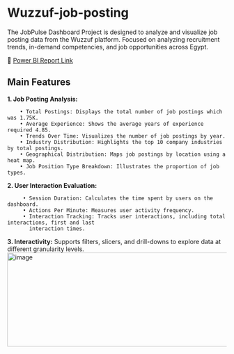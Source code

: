 # Wuzzuf-job-posting
The JobPulse Dashboard Project is designed to analyze and visualize job posting data from the Wuzzuf platform. Focused on analyzing recruitment trends, in-demand competencies, and job opportunities across Egypt.

🔗 [Power BI Report Link](https://app.powerbi.com/view?r=eyJrIjoiNzg4YzM5ZTYtZjVjYS00OWY2LTk2OGEtNjk0OWUxYWVmMjk5IiwidCI6Ijk1Y2Q0NmVkLTYwMzktNDczOC04NTA3LWQ0ODYxNjBkZWIyZSJ9)

## Main Features
 **1. Job Posting Analysis:**    
 
        • Total Postings: Displays the total number of job postings which was 1.75K.     
        • Average Experience: Shows the average years of experience required 4.85.   
        • Trends Over Time: Visualizes the number of job postings by year.   
        • Industry Distribution: Highlights the top 10 company industries by total postings.   
        • Geographical Distribution: Maps job postings by location using a heat map.   
        • Job Position Type Breakdown: Illustrates the proportion of job types.    

 **2. User Interaction Evaluation:**

         • Session Duration: Calculates the time spent by users on the dashboard.
         • Actions Per Minute: Measures user activity frequency. 
         • Interaction Tracking: Tracks user interactions, including total interactions, first and last 
           interaction times. 

 **3. Interactivity:**
       Supports filters, slicers, and drill-downs to explore data at different granularity levels. 
       <img width="717" height="216" alt="image" src="https://github.com/user-attachments/assets/a8b7e631-9437-46ce-b4f6-d26b1d112027" />










